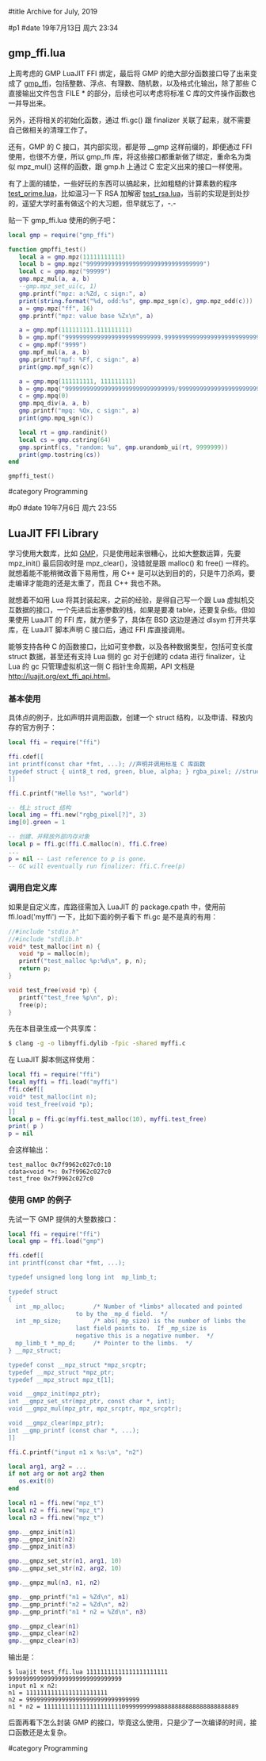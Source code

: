 
#title Archive for July, 2019

#p1
#date 19年7月13日 周六 23:34

## gmp_ffi.lua

上周考虑的 GMP LuaJIT FFI 绑定，最后将 GMP 的绝大部分函数接口导了出来变成了 [gmp_ffi](https://github.com/lalawue/gmp_ffi)，包括整数、浮点、有理数、随机数，以及格式化输出，除了那些 C 直接输出文件包含 FILE * 的部分，后续也可以考虑将标准 C 库的文件操作函数也一并导出来。

另外，还将相关的初始化函数，通过 ffi.gc() 跟 finalizer 关联了起来，就不需要自己做相关的清理工作了。

还有，GMP 的 C 接口，其内部实现，都是带 __gmp 这样前缀的，即便通过 FFI 使用，也很不方便，所以 gmp_ffi 库，将这些接口都重新做了绑定，重命名为类似 mpz_mul() 这样的函数，跟 gmp.h 上通过 C 宏定义出来的接口一样使用。

有了上面的铺垫，一些好玩的东西可以搞起来，比如粗糙的计算素数的程序 [test_prime.lua](https://github.com/lalawue/gmp_ffi/blob/master/test_prime.lua)，比如温习一下 RSA 加解密 [test_rsa.lua](https://github.com/lalawue/gmp_ffi/blob/master/test_rsa.lua)，当前的实现是到处抄的，遥望大学时虽有做这个的大习题，但早就忘了，-.-

贴一下 gmp_ffi.lua 使用的例子吧：

```lua
local gmp = require("gmp_ffi")

function gmpffi_test()
   local a = gmp.mpz(11111111111)
   local b = gmp.mpz("999999999999999999999999999999999")
   local c = gmp.mpz("99999")
   gmp.mpz_mul(a, a, b)
   --gmp.mpz_set_ui(c, 1)
   gmp.printf("mpz: a:%Zd, c sign:", a)
   print(string.format("%d, odd:%s", gmp.mpz_sgn(c), gmp.mpz_odd(c)))
   a = gmp.mpz("ff", 16)
   gmp.printf("mpz: value base %Zx\n", a)

   a = gmp.mpf(111111111.111111111)
   b = gmp.mpf("999999999999999999999999999.99999999999999999999999999999999999")
   c = gmp.mpf("9999")
   gmp.mpf_mul(a, a, b)
   gmp.printf("mpf: %Ff, c sign:", a)
   print(gmp.mpf_sgn(c))

   a = gmp.mpq(111111111, 111111111)
   b = gmp.mpq("9999999999999999999999999999999/99999999999999999999999999999999999999")
   c = gmp.mpq(0)
   gmp.mpq_div(a, a, b)
   gmp.printf("mpq: %Qx, c sign:", a)
   print(gmp.mpq_sgn(c))

   local rt = gmp.randinit()
   local cs = gmp.cstring(64)
   gmp.sprintf(cs, "random: %u", gmp.urandomb_ui(rt, 9999999))
   print(gmp.tostring(cs))
end

gmpffi_test()
```

#category Programming

#p0
#date 19年7月6日 周六 23:55

## LuaJIT FFI Library

学习使用大数库，比如 [GMP](https://gmplib.org/)，只是使用起来很糟心，比如大整数运算，先要 mpz_init() 最后回收时是 mpz_clear()，没错就是跟 malloc() 和 free() 一样的。就想着能不能稍微改善下易用性，用 C++ 是可以达到目的的，只是牛刀杀鸡，要走编译才能跑的还是太重了，而且 C++ 我也不熟。

就想着不如用 Lua 将其封装起来，之前的经验，是得自己写一个跟 Lua 虚拟机交互数据的接口，一个先进后出塞参数的栈，如果是要凑 table，还要复杂些。但如果使用 LuaJIT 的 FFI 库，就方便多了，具体在 BSD 这边是通过 dlsym 打开共享库，在 LuaJIT 脚本声明 C 接口后，通过 FFI 库直接调用。

能够支持各种 C 的函数接口，比如可变参数，以及各种数据类型，包括可变长度 struct 数据，甚至还有支持 Lua 侧的 gc 对于创建的 cdata 进行 finalizer，让 Lua 的 gc 只管理虚拟机这一侧 C 指针生命周期，API 文档是 <http://luajit.org/ext_ffi_api.html>。

### 基本使用

具体点的例子，比如声明并调用函数，创建一个 struct 结构，以及申请、释放内存的官方例子：

```lua
local ffi = require("ffi")

ffi.cdef[[
int printf(const char *fmt, ...); //声明并调用标准 C 库函数
typedef struct { uint8_t red, green, blue, alpha; } rgba_pixel; //struct 结构声明
]]

ffi.C.printf("Hello %s!", "world")

-- 栈上 struct 结构
local img = ffi.new("rgbg_pixel[?]", 3)
img[0].green = 1

-- 创建、并释放外部内存对象
local p = ffi.gc(ffi.C.malloc(n), ffi.C.free)
...
p = nil -- Last reference to p is gone.
-- GC will eventually run finalizer: ffi.C.free(p)
```

### 调用自定义库

如果是自定义库，库路径需加入 LuaJIT 的 package.cpath 中，使用前 ffi.load('myffi') 一下，比如下面的例子看下 ffi.gc 是不是真的有用：

```c
//#include "stdio.h"
//#include "stdlib.h"
void* test_malloc(int n) {
   void *p = malloc(n);
   printf("test_malloc %p:%d\n", p, n);
   return p;
}

void test_free(void *p) {
   printf("test_free %p\n", p);
   free(p);
}
```

先在本目录生成一个共享库：

```bash
$ clang -g -o libmyffi.dylib -fpic -shared myffi.c
```

在 LuaJIT 脚本侧这样使用：

```lua
local ffi = require("ffi")
local myffi = ffi.load("myffi")
ffi.cdef[[
void* test_malloc(int n);
void test_free(void *p);
]]
local p = ffi.gc(myffi.test_malloc(10), myffi.test_free)
print( p )
p = nil
```

会这样输出：

```example
test_malloc 0x7f9962c027c0:10
cdata<void *>: 0x7f9962c027c0
test_free 0x7f9962c027c0
```

### 使用 GMP 的例子

先试一下 GMP 提供的大整数接口：

```lua
local ffi = require("ffi")
local gmp = ffi.load("gmp")

ffi.cdef[[
int printf(const char *fmt, ...);

typedef unsigned long long int	mp_limb_t;

typedef struct
{
  int _mp_alloc;		/* Number of *limbs* allocated and pointed
				   to by the _mp_d field.  */
  int _mp_size;			/* abs(_mp_size) is the number of limbs the
				   last field points to.  If _mp_size is
				   negative this is a negative number.  */
  mp_limb_t *_mp_d;		/* Pointer to the limbs.  */
} __mpz_struct;

typedef const __mpz_struct *mpz_srcptr;
typedef __mpz_struct *mpz_ptr;
typedef __mpz_struct mpz_t[1];

void __gmpz_init(mpz_ptr);
int __gmpz_set_str(mpz_ptr, const char *, int);
void __gmpz_mul(mpz_ptr, mpz_srcptr, mpz_srcptr);

void __gmpz_clear(mpz_ptr);
int __gmp_printf (const char *, ...);
]]

ffi.C.printf("input n1 x %s:\n", "n2")

local arg1, arg2 = ...
if not arg or not arg2 then
   os.exit(0)
end

local n1 = ffi.new("mpz_t")
local n2 = ffi.new("mpz_t")
local n3 = ffi.new("mpz_t")

gmp.__gmpz_init(n1)
gmp.__gmpz_init(n2)
gmp.__gmpz_init(n3)

gmp.__gmpz_set_str(n1, arg1, 10)
gmp.__gmpz_set_str(n2, arg2, 10)

gmp.__gmpz_mul(n3, n1, n2)

gmp.__gmp_printf("n1 = %Zd\n", n1)
gmp.__gmp_printf("n2 = %Zd\n", n2)
gmp.__gmp_printf("n1 * n2 = %Zd\n", n3)

gmp.__gmpz_clear(n1)
gmp.__gmpz_clear(n2)
gmp.__gmpz_clear(n3)
```

输出是：

```example
$ luajit test_ffi.lua 11111111111111111111111 99999999999999999999999999999999
input n1 x n2:
n1 = 11111111111111111111111
n2 = 99999999999999999999999999999999
n1 * n2 = 1111111111111111111111099999999988888888888888888888889
```

后面再看下怎么封装 GMP 的接口，毕竟这么使用，只是少了一次编译的时间，接口函数还是太复杂。

#category Programming
